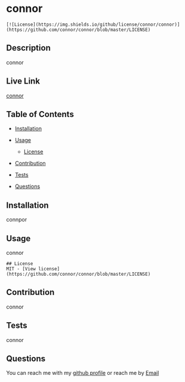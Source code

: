 
  # connor
    
    [![License](https://img.shields.io/github/license/connor/connor)](https://github.com/connor/connor/blob/master/LICENSE)
    
    
  ## Description
  connor
  ## Live Link
  [connor](connor)
  ## Table of Contents
  - [Installation](#installation)
  - [Usage](#usage)
    - [License](#license)
    
  - [Contribution](#contribution)
  - [Tests](#tests)
  - [Questions](#questions)
  ## Installation
  connpor
  ## Usage
  connor
  
    ## License
    MIT - [View license](https://github.com/connor/connor/blob/master/LICENSE)
    
  ## Contribution
  connor
  ## Tests
  connor
  ## Questions
  You can reach me with my [github profile](https://github.com/connor)
  or reach me by [Email](mailto:connor)

